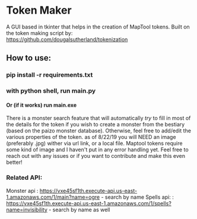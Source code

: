 # Token Maker

A GUI based in tkinter that helps in the creation of MapTool tokens. Built on the token making script by: 
https://github.com/dougalsutherland/tokenization

## How to use:
### pip install -r requirements.txt
### with python shell, run main.py
#### Or (if it works) run main.exe

There is a monster search feature that will automatically *try* to fill in most of the details for the token if you wish to create a monster from the bestiary (based on the paizo monster database). Otherwise, feel free to add/edit the various properties of the token. as of 8/22/19 you will NEED an image (preferably .jpg) wither via url link, or a local file. Maptool tokens require some kind of image and I haven't put in any error handling yet. Feel free to reach out with any issues or if you want to contribute and make this even better!

### Related API:
Monster api : https://vxe45sf1th.execute-api.us-east-1.amazonaws.com/1/main?name=ogre - search by name
Spells api: : https://vxe45sf1th.execute-api.us-east-1.amazonaws.com/1/spells?name=invisibility - search by name as well

